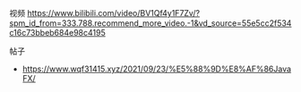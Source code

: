 

视频 
https://www.bilibili.com/video/BV1Qf4y1F7Zv/?spm_id_from=333.788.recommend_more_video.-1&vd_source=55e5cc2f534c16c73bbeb684e98c4195



帖子
- https://www.wqf31415.xyz/2021/09/23/%E5%88%9D%E8%AF%86JavaFX/
